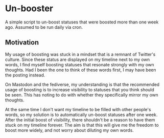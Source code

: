 # Un-booster

A simple script to un-boost statuses that were boosted more than one week ago.
Assumed to be run daily via cron.

## Motivation

My usage of boosting was stuck in a mindset that is a remnant of Twitter's culture. Since these status are displayed on my timeline next to my own words, I find myself boosting statuses that resonate strongly with my own thoughts. Had I been the one to think of these words first, I may have been the posting instead.

On Mastodon and the fediverse, my understanding is that the recommended usage of boosting is to increase visibility to statuses that you think should be seen. This has noting to do with whether they specifically mirror my own thoughts. 

At the same time I don't want my timeline to be filled with other people's words, so my solution is to automatically un-boost statuses after one week. After the initial boost of visibility, there shouldn't be a reason to have them stuck on my timeline forever. The aim is that this will give me the freedom to boost more widely, and not worry about diluting my own words.